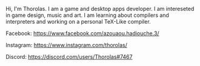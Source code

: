 Hi, I'm Thorolas. I am a game and desktop apps developer. I am intereseted in game design, music and art. I am learning about compilers and interpreters and working on a personal TeX-Like compiler.

Facebook: https://www.facebook.com/azouaou.hadiouche.3/

Instagram: https://www.instagram.com/thorolas/

Discord: https://discord.com/users/Thorolas#7467
